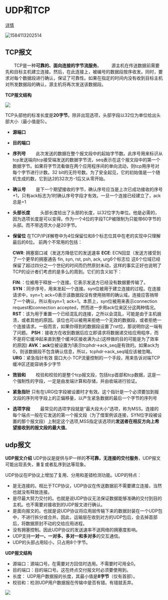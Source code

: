 # UDP和TCP

[详情](https://zhuanlan.zhihu.com/p/60017840)

![1584113202514](F:\typoraImg\1584113202514.png)

## TCP报文

　　TCP是一种**可靠的、面向连接的字节流服务**。
　　源主机在传送数据前需要先和目标主机建立连接。然后，在此连接上，被编号的数据段按序收发。同时，要求对每个数据段进行确认，保证了可靠性。如果在指定的时间内没有收到目标主机对所发数据段的确认，源主机将再次发送该数据段。

**TCP报文结构**

![](https://img-blog.csdn.net/20171109193438007?watermark/2/text/aHR0cDovL2Jsb2cuY3Nkbi5uZXQvREJfd2F0ZXI=/font/5a6L5L2T/fontsize/400/fill/I0JBQkFCMA==/dissolve/70/gravity/SouthEast)

TCP头部他的标准长度是**20字节**。除非出现选项，头部字段以32位为单位给出头部大小（最小值是5）。

- **源端口**
- **目的端口**
- **序列号**
  　　此次发送的数据在整个报文段中的起始字节数。此序号用来标识从tcp发送端向tcp接受端发送的数据字节流，seq表示在这个报文段中的第一个数据字节。如果将字节流看做在两个应用程序间的单向流动，则tcp用序号对每个字节进行计数。32 bit的无符号数。为了安全起见，它的初始值是一个随机生成的数，它到达2的32次方-1后又从零开始。

- **确认号**
  　　是下一个期望接收的字节，确认序号应当是上次已成功接收的序号+1，只有ack标志为1时确认序号字段才有效。一旦一个连接已经建立了，ack总是=1

- **头部长度**
  　　头部长度给出了头部的长度，以32位字为单位。他是必需的，因为选项长度是可以变得。作为一个4位的字段TCP被限制为只能带60字节的头部。而不带选项大小是20字节。

- **保留位**
  在TCP/IP详解卷中为4位保留位和8个标志位其中在老的实现中只理解最后的6位。
  前两个不常用的包括：

  **CWR**: 拥塞窗口减（发送方降低它的发送速率
  **ECE**: ECN回显（发送方接受到了一个更早的拥塞通告
  fin, syn, rst, psh, ack, urg6个标志位
  这6个位域已经保留了超过四分之一个世纪的时间而仍然原封未动，这样的事实正好也说明了TCP的设计者们考虑的是多么的周到。它们的含义如下：

  **FIN**:：位被用于释放一个连接。它表示发送方已经没有数据要传输了。
  **SYN**：同步序号，用来发起一个连接。syn位被用于建立连接的过程。在连接请求中，syn=1; ack=0表示该数据段没有使用捎带的确认域。连接应答捎带了一个确认，所以有syn=1; ack=1。本质上，syn位被用来表示connection request和connection accepted，然而进一步用ack位来区分这两种情况。
  **RST**：该为用于重置一个已经混乱的连接，之所以会混乱，可能是由于主机崩溃，或者其他的原因。该位也可以被用来拒绝一个无效的数据段，或者拒绝一个连接请求。一般而言，如果你得到的数据段设置了rst位，那说明你这一端有了问题。
  **PSH**：接收方在收到数据后应立即请求将数据递交给应用程序，而不是将它缓冲起来直到整个缓冲区接收满为止(这样做的目的可能是为了效率的原因)
  **AVK：ack**位被设置为1表示tcphdr->ack_seq是有效的。如果ack为0，则该数据段不包含确认信息，所以，tcphdr->ack_seq域应该被忽略。
  **URG**：紧急指针有效
  窗口大小
  TCP流量控制的一个手段，用来告诉对端TCP缓冲区还能容纳多少字节

- **效验和**
  　　校验和校验的是整个tcp报文段，包括tcp首部和tcp数据，这是一个强制性的字段，一定是由发端计算和存储，并由收端进行验证。
- **紧急指针**
  只有在URG位字段被设置时才有效。这个指针是一个必须要加到报文段的序列号字段上的正偏移量，以产生紧急数据的最后一个字节的序列号
- **选项字段**
  　　最常见的选项字段就是“最大段大小”选项，称为MSS。连接的每个端点一般在它发送的第一个报文段（为了借案例该连接，SYN位字段被设置的那个报文段）上制定这个选项,MSS指定该选项的**发送者在相反方向上希望接收到的报文段的最大值**。


## udp报文

**UDP报文介绍**
UDP协议是提供与IP一样的**不可靠，无连接的交付服务**，UDP报文可能出现丢失，重复或者乱序到达等现象。

UDP协议在IP协议上增加了复用、分用和差错检测功能。UDP的特点：

- 是无连接的。相比于TCP协议，UDP协议在传送数据前不需要建立连接，当然也就没有释放连接。
- 是尽最大努力交付的。也就是说UDP协议无法保证数据能够准确的交付到目的主机。也不需要对接收到的UDP报文进行确认。
- 是面向报文的。也就是说UDP协议将应用层传输下来的数据封装在一个UDP包中，不进行拆分或合并。因此，运输层在收到对方的UDP包后，会去掉首部后，将数据原封不动的交给应用进程。
- 没有拥塞控制。因此UDP协议的发送速率不送网络的拥塞度影响。
- UDP支持**一对一、一对多、多对一和多对多**的交互通信。
- UDP的头部占用较小，只占用8个字节。

**UDP报文结构**

- 源端口：源端口号。在需要对方回信时选用。不需要时可用全0。
- 目的端口：目的端口号。这在终点交付报文时必须要使用到。
- 长度： UDP用户数据报的长度，其最小值是**8字节**（仅有首部）。
- 校验和：检测UDP用户数据报在传输中是否有错。有错就丢弃。


![](https://img-blog.csdn.net/20171109193828215?watermark/2/text/aHR0cDovL2Jsb2cuY3Nkbi5uZXQvREJfd2F0ZXI=/font/5a6L5L2T/fontsize/400/fill/I0JBQkFCMA==/dissolve/70/gravity/SouthEast)